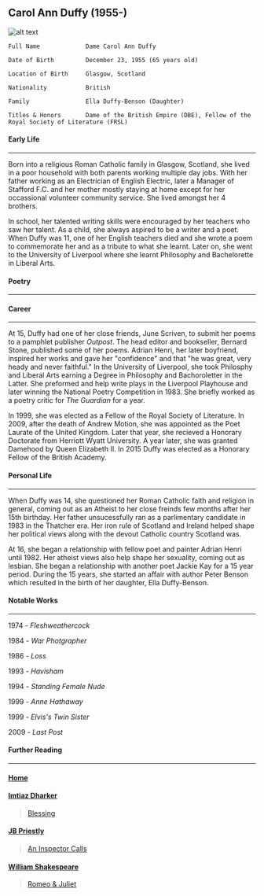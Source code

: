 ## Carol Ann Duffy (1955-)
![alt text][carolannduffy]

[carolannduffy]: https://ichef.bbci.co.uk/images/ic/640x360/p01hgyjv.jpg "Carol Ann Duffy"

````
Full Name             Dame Carol Ann Duffy

Date of Birth         December 23, 1955 (65 years old)

Location of Birth     Glasgow, Scotland

Nationality           British

Family                Ella Duffy-Benson (Daughter)

Titles & Honors       Dame of the British Empire (DBE), Fellow of the Royal Society of Literature (FRSL) 
````

#### Early Life
---------------------
Born into a religious Roman Catholic family in Glasgow, Scotland, she lived in a poor household with both parents working multiple day jobs. With her father working as an Electrician of English Electric, later a Manager of Stafford F.C. and her mother mostly staying at home except for her occassional volunteer community service. She lived amongst her 4 brothers. 

In school, her talented writing skills were encouraged by her teachers who saw her talent. As a child, she always aspired to be a writer and a poet. When Duffy was 11, one of her English teachers died and she wrote a poem to commemorate her and as a tribute to what she learnt. Later on, she went to the University of Liverpool where she learnt Philosophy and Bachelorette in Liberal Arts.  

#### Poetry
---------------------


#### Career
---------------------
At 15, Duffy had one of her close friends, June Scriven, to submit her poems to a pamphlet publisher _Outpost_. The head editor and bookseller, Bernard Stone, published some of her poems. Adrian Henri, her later boyfriend, inspired her works and gave her "confidence" and that "he was great, very heady and never faithful." In the University of Liverpool, she took Philosphy and Liberal Arts earning a Degree in Philosophy and Bachoroletter in the Latter. She preformed and help write plays in the Liverpool Playhouse and later winning the National Poetry Competition in 1983. She briefly worked as a poetry critic for _The Guardian_ for a year.

In 1999, she was elected as a Fellow of the Royal Society of Literature. In 2009, after the death of Andrew Motion, she was appointed as the Poet Laurate of the United Kingdom. Later that year, she recieved a Honorary Doctorate from Herriott Wyatt University. A year later, she was granted Damehood by Queen Elizabeth II. In 2015 Duffy was elected as a Honorary Fellow of the British Academy. 

#### Personal Life
---------------------
When Duffy was 14, she questioned her Roman Catholic faith and religion in general, coming out as an Atheist to her close freinds few months after her 15th birthday. Her father unsucessfully ran as a parlimentary candidate in 1983 in the Thatcher era. Her iron rule of Scotland and Ireland helped shape her political views along with the devout Catholic country Scotland was. 

At 16, she began a relationship with fellow poet and painter Adrian Henri until 1982. Her atheist views also help shape her sexuality, coming out as lesbian. She began a relationship with another poet Jackie Kay for a 15 year period. During the 15 years, she started an affair with author Peter Benson which resulted in the birth of her daughter, Ella Duffy-Benson.  

#### Notable Works
---------------------
1974 - _Fleshweathercock_

1984 - _War Photgrapher_

1986 - _Loss_

1993 - _Havisham_

1994 - _Standing Female Nude_

1999 - _Anne Hathaway_

1999 - _Elvis's Twin Sister_

2009 - _Last Post_

#### Further Reading
---------------------





#### [Home](https://pxld3l74.github.io/gcse.authors/)

#### [Imtiaz Dharker](https://pxld3l74.github.io/gcse.authors/imtiaz-dharker)
>[Blessing](https://pxld3l74.github.io/gcse.authors/blessing)

#### [JB Priestly](https://pxld3l74.github.io/gcse.authors/jb-priestley)
>[An Inspector Calls](https://pxld3l74.github.io/gcse.authors/an-inspector-calls)

#### [William Shakespeare](https://pxld3l74.github.io/gcse.authors/shakespeare)
>[Romeo & Juliet](https://pxld3l74.github.io/gcse.authors/romeo-juliet)
